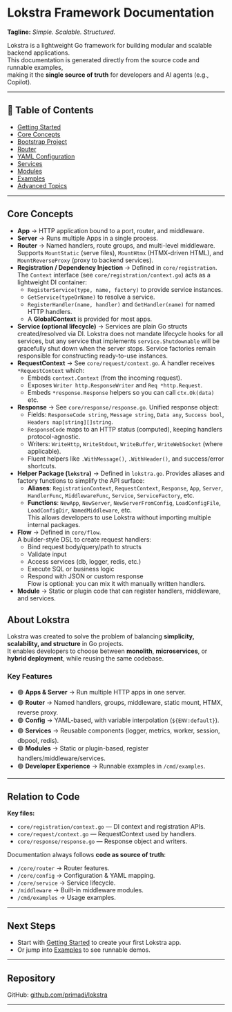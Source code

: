 # Lokstra Framework Documentation

**Tagline:** *Simple. Scalable. Structured.*

Lokstra is a lightweight Go framework for building modular and scalable backend applications.  
This documentation is generated directly from the source code and runnable examples,  
making it the **single source of truth** for developers and AI agents (e.g., Copilot).

---

## 📖 Table of Contents

- [Getting Started](getting-started.md)
- [Core Concepts](core-concepts.md)
- [Bootstrap Project](bootstrap.md)
- [Router](router.md)
- [YAML Configuration](yaml-config.md)
- [Services](services.md)
- [Modules](modules.md)
- [Examples](examples/README.md)
- [Advanced Topics](advanced.md)

---

## Core Concepts

- **App** → HTTP application bound to a port, router, and middleware.  
- **Server** → Runs multiple Apps in a single process.  
- **Router** → Named handlers, route groups, and multi-level middleware. Supports `MountStatic` (serve files), `MountHtmx` (HTMX-driven HTML), and `MountReverseProxy` (proxy to backend services).
- **Registration / Dependency Injection** → Defined in `core/registration`. The `Context` interface (see `core/registration/context.go`) acts as a lightweight DI container:
  - `RegisterService(type, name, factory)` to provide service instances.
  - `GetService(typeOrName)` to resolve a service.
  - `RegisterHandler(name, handler)` and `GetHandler(name)` for named HTTP handlers.
  - A **GlobalContext** is provided for most apps.
- **Service (optional lifecycle)** → Services are plain Go structs created/resolved via DI. Lokstra does not mandate lifecycle hooks for all services, but any service that implements `service.Shutdownable` will be gracefully shut down when the server stops. Service factories remain responsible for constructing ready-to-use instances.
- **RequestContext** → See `core/request/context.go`. A handler receives `*RequestContext` which:
  - Embeds `context.Context` (from the incoming request).
  - Exposes `Writer http.ResponseWriter` and `Req *http.Request`.
  - Embeds `*response.Response` helpers so you can call `ctx.Ok(data)` etc.
- **Response** → See `core/response/response.go`. Unified response object:
  - Fields: `ResponseCode string`, `Message string`, `Data any`, `Success bool`, `Headers map[string][]string`.
  - `ResponseCode` maps to an HTTP status (computed), keeping handlers protocol-agnostic.
  - Writers: `WriteHttp`, `WriteStdout`, `WriteBuffer`, `WriteWebSocket` (where applicable).
  - Fluent helpers like `.WithMessage()`, `.WithHeader()`, and success/error shortcuts.
- **Helper Package (`lokstra`)** → Defined in `lokstra.go`. Provides aliases and factory functions to simplify the API surface:  
  - **Aliases**: `RegistrationContext`, `RequestContext`, `Response`, `App`, `Server`, `HandlerFunc`, `MiddlewareFunc`, `Service`, `ServiceFactory`, etc.  
  - **Functions**: `NewApp`, `NewServer`, `NewServerFromConfig`, `LoadConfigFile`, `LoadConfigDir`, `NamedMiddleware`, etc.  
  This allows developers to use Lokstra without importing multiple internal packages.
- **Flow** → Defined in `core/flow`.  
  A builder-style DSL to create request handlers:  
  - Bind request body/query/path to structs  
  - Validate input  
  - Access services (db, logger, redis, etc.)  
  - Execute SQL or business logic  
  - Respond with JSON or custom response  
  Flow is optional: you can mix it with manually written handlers.
- **Module** → Static or plugin code that can register handlers, middleware, and services.



## About Lokstra

Lokstra was created to solve the problem of balancing **simplicity, scalability, and structure** in Go projects.  
It enables developers to choose between **monolith**, **microservices**, or **hybrid deployment**, while reusing the same codebase.

### Key Features
- 🟢 **Apps & Server** → Run multiple HTTP apps in one server.  
- 🟢 **Router** → Named handlers, groups, middleware, static mount, HTMX, reverse proxy.  
- 🟢 **Config** → YAML-based, with variable interpolation (`${ENV:default}`).  
- 🟢 **Services** → Reusable components (logger, metrics, worker, session, dbpool, redis).  
- 🟢 **Modules** → Static or plugin-based, register handlers/middleware/services.  
- 🟢 **Developer Experience** → Runnable examples in `/cmd/examples`.  

---

## Relation to Code

**Key files:**  
- `core/registration/context.go` — DI context and registration APIs.  
- `core/request/context.go` — RequestContext used by handlers.  
- `core/response/response.go` — Response object and writers.

Documentation always follows **code as source of truth**:  
- `/core/router` → Router features.  
- `/core/config` → Configuration & YAML mapping.  
- `/core/service` → Service lifecycle.  
- `/middleware` → Built-in middleware modules.  
- `/cmd/examples` → Usage examples.  

---

## Next Steps

- Start with [Getting Started](getting-started.md) to create your first Lokstra app.  
- Or jump into [Examples](examples/README.md) to see runnable demos.  

---

## Repository

GitHub: [github.com/primadi/lokstra](https://github.com/primadi/lokstra)

---
